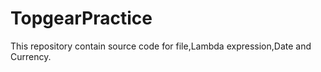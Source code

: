# TopgearPractice
This repository contain source code for file,Lambda expression,Date and Currency.
